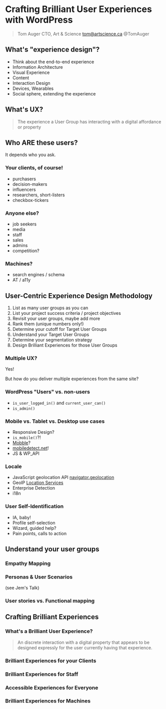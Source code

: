 
# Crafting Brilliant User Experiences with WordPress

> Tom Auger
> CTO, Art & Science
> tom@artscience.ca
> @TomAuger

## What's "experience design"?

* Think about the end-to-end experience
* Information Architecture
* Visual Experience
* Content
* Interaction Design
* Devices, Wearables
* Social sphere, extending the experience

## What's UX?

> The experience a User Group has interacting with a digital affordance or property


## Who ARE these users?

It depends who you ask.


### Your clients, of course!

* purchasers
* decision-makers
* influencers
* researchers, short-listers
* checkbox-tickers

### Anyone else?

* job seekers
* media
* staff
* sales
* admins
* competition?

### Machines?

* search engines / schema
* AT / a11y



## User-Centric Experience Design Methodology

1. List as many user groups as you can
2. List your project success criteria / project objectives
3. Revisit your user groups, maybe add more
4. Rank them (unique numbers only!)
5. Determine your cutoff for Target User Groups
6. Understand your Target User Groups
7. Determine your segmentation strategy
8. Design Brilliant Experiences for those User Groups


### Multiple UX?

Yes!

But how do you deliver multiple experiences from the same site?

### WordPress "Users" vs. non-users

* `is_user_logged_in()` and `current_user_can()`
* `is_admin()`

### Mobile vs. Tablet vs. Desktop use cases

* Responsive Design?
* `is_mobile()`?!
* [Mobble](https://github.com/scottsweb/mobble/blob/master/Mobile_Detect.php)?
* [mobiledetect.net](http://mobiledetect.net/)!
* JS & WP_API

### Locale

* JavaScript geolocation API [navigator.geolocation](https://developer.mozilla.org/en-US/docs/Web/API/Geolocation/Using_geolocation)
* GeoIP [Location Services](https://www.maxmind.com/en/geoip2-precision-services)
* Enterprise Detection
* i18n

### User Self-Identification

* IA, baby!
* Profile self-selection
* Wizard, guided help?
* Pain points, calls to action




## Understand your user groups

### Empathy Mapping

### Personas & User Scenarios

(see Jem's Talk)

### User stories vs. Functional mapping



## Crafting Brilliant Experiences

### What's a Brilliant User Experience?

> An discrete interaction with a digital property that appears to be designed expressly for the user currently having that experience.

### Brilliant Experiences for your Clients

### Brilliant Experiences for Staff

### Accessible Experiences for Everyone

### Brilliant Experiences for Machines
